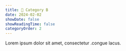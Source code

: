 ```yaml
---
title: 🔴 Category B
date: 2024-02-02
showDate: false
showReadingTime: false
categoryOrder: 2
---
```


Lorem ipsum dolor sit amet, consectetur .congue lacus.